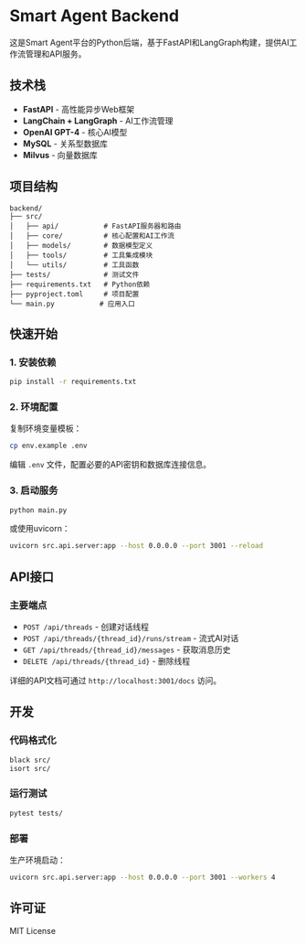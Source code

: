 # Smart Agent Backend

这是Smart Agent平台的Python后端，基于FastAPI和LangGraph构建，提供AI工作流管理和API服务。

## 技术栈

- **FastAPI** - 高性能异步Web框架
- **LangChain + LangGraph** - AI工作流管理
- **OpenAI GPT-4** - 核心AI模型
- **MySQL** - 关系型数据库
- **Milvus** - 向量数据库

## 项目结构

```
backend/
├── src/
│   ├── api/           # FastAPI服务器和路由
│   ├── core/          # 核心配置和AI工作流
│   ├── models/        # 数据模型定义
│   ├── tools/         # 工具集成模块
│   └── utils/         # 工具函数
├── tests/             # 测试文件
├── requirements.txt   # Python依赖
├── pyproject.toml     # 项目配置
└── main.py           # 应用入口
```

## 快速开始

### 1. 安装依赖

```bash
pip install -r requirements.txt
```

### 2. 环境配置

复制环境变量模板：

```bash
cp env.example .env
```

编辑 `.env` 文件，配置必要的API密钥和数据库连接信息。

### 3. 启动服务

```bash
python main.py
```

或使用uvicorn：

```bash
uvicorn src.api.server:app --host 0.0.0.0 --port 3001 --reload
```

## API接口

### 主要端点

- `POST /api/threads` - 创建对话线程
- `POST /api/threads/{thread_id}/runs/stream` - 流式AI对话
- `GET /api/threads/{thread_id}/messages` - 获取消息历史
- `DELETE /api/threads/{thread_id}` - 删除线程

详细的API文档可通过 `http://localhost:3001/docs` 访问。

## 开发

### 代码格式化
```bash
black src/
isort src/
```

### 运行测试
```bash
pytest tests/
```

### 部署

生产环境启动：
```bash
uvicorn src.api.server:app --host 0.0.0.0 --port 3001 --workers 4
```

## 许可证

MIT License 